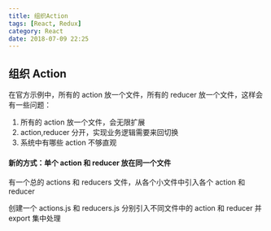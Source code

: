 ```yaml
---
title: 组织Action
tags: [React, Redux]
category: React
date: 2018-07-09 22:25
---
```


## 组织 Action

在官方示例中，所有的 action 放一个文件，所有的 reducer 放一个文件，这样会有一些问题：

1. 所有的 action 放一个文件，会无限扩展
2. action,reducer 分开，实现业务逻辑需要来回切换
3. 系统中有哪些 action 不够直观

#### 新的方式：单个 action 和 reducer 放在同一个文件

有一个总的 actions 和 reducers 文件，从各个小文件中引入各个 action 和 reducer

创建一个 actions.js 和 reducers.js 分别引入不同文件中的 action 和 reducer 并 export 集中处理
